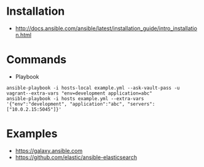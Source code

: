 # Installation
* http://docs.ansible.com/ansible/latest/installation_guide/intro_installation.html

# Commands
* Playbook
```
ansible-playbook -i hosts-local example.yml --ask-vault-pass -u vagrant--extra-vars "env=development application=abc"
ansible-playbook -i hosts example.yml --extra-vars '{"env":"development", "application":"abc", "servers": ["10.0.2.15:5045"]}'
```
# Examples
* https://galaxy.ansible.com
* https://github.com/elastic/ansible-elasticsearch

